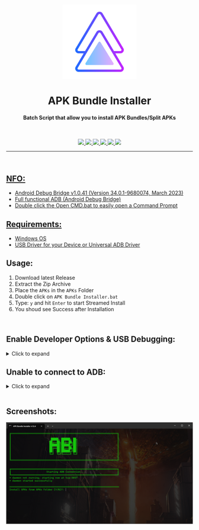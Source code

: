 <p align="center"><img src="https://github.com/K3V1991/APK-Bundle-Installer/blob/main/APK-Bundle-Installer.png" width="200"></a>
<h1 align="center"><b>APK Bundle Installer</b></h1>
<h4 align="center">Batch Script that allow you to install APK Bundles/Split APKs</h4>
<br />

<p align="center">
<a href="https://forum.xda-developers.com/t/tool-windows-apk-bundle-installer.4449651/" alt="XDA-Developers"><img src="https://img.shields.io/badge/XDA--Developers-%23AC6E2F.svg?style=for-the-badge&logo=XDA-Developers&logoColor=white">
<img src="https://img.shields.io/github/v/release/K3V1991/APK-Bundle-Installer?color=blueviolet&style=for-the-badge">
<img src="https://img.shields.io/github/downloads/K3V1991/APK-Bundle-Installer/total?color=sucess&style=for-the-badge">
<a href="https://ko-fi.com/k3v1991" alt="Ko-fi"><img src="https://img.shields.io/badge/Ko--fi-F16061?style=for-the-badge&logo=ko-fi&logoColor=white">
<a href="https://www.paypal.com/cgi-bin/webscr?cmd=_s-xclick&hosted_button_id=HW8B98TVDLKWA" alt="PayPal"><img src="https://img.shields.io/badge/PayPal-00457C?style=for-the-badge&logo=paypal&logoColor=white">
<a href="https://github.com/K3V1991/Donate-Crypto/blob/main/README.md" alt="Crypto"><img src="https://img.shields.io/badge/Bitcoin-000?style=for-the-badge&logo=bitcoin&logoColor=white">
</p>
<hr />
<br />

## NFO:
* Android Debug Bridge v1.0.41 (Version 34.0.1-9680074, March 2023)
* Full functional ADB (Android Debug Bridge)
* Double click the Open CMD.bat to easily open a Command Prompt

## Requirements:
* Windows OS
* USB Driver for your Device or [Universal ADB Driver](https://adb.clockworkmod.com/)

## Usage:
1. Download latest Release
2. Extract the Zip Archive
3. Place the ```APKs``` in the ```APKs``` Folder
3. Double click on ```APK Bundle Installer.bat```
4. Type: ```y``` and hit ```Enter``` to start Streamed Install
5. You shoud see Success after Installation
<br />

## Enable Developer Options & USB Debugging:
<details>
  <summary>Click to expand</summary>
  
1. Install the ```USB Driver``` for your Phone or ```Universal Adb Driver```
2. On your Phone, go to ```Settings``` > ```About Phone```. Find the ```Build Number``` and tap on it ```7``` times to enable ```Developer Options```
3. Now enter ```System``` > ```Developer Options``` and find ```USB debugging``` and enable it
4. Plug your Phone into the Computer and change it from ```Charge only``` to ```File Transfer Mode```
5. On your Computer, browse to the Directory where you extracted the ```APK Bundle Installer Zip```
6. Launch a ```Command Prompt``` with ```Open CMD.bat```
7. Once you’re in the Command Prompt, enter the following Command:
```
adb devices
```
8. System is starting the ADB Daemon (If this is your first Time running ADB, you will see a Prompt on your Phone asking you to authorize a Connection with the Computer. Click OK.)
9. Succesful enabled USB Debugging
</details>

## Unable to connect to ADB:
<details>
  <summary>Click to expand</summary>
  
1. AMD Bug - [XDA Thread](https://forum.xda-developers.com/t/fix-fastboot-issues-on-ryzen-based-pcs.4186321/)
2. Switch Device from ```Charging``` to ```File Transfer``` Mode
3. Install the latest Device Driver or Universal USB Driver
4. Try another USB Cable
5. Use another USB Port (USB 3.0 Port to USB 2.0)
6. Try to execute Fastboot Command without connecting your Phone, and once it says ```waiting for device``` plug in your USB Cable
7. Windows: Click ```Change advanced power setting``` on your chosen Plan and expand ```USB Settings```. Under ```USB Settings``` Section, expand ```USB selective suspend setting``` and change it to ```Disabled``` for On Battery and Plugged In
8. Try another PC
</details>
<br />

## Screenshots:
<img src="https://github.com/K3V1991/APK-Bundle-Installer/blob/main/Screenshot.png"></a>
